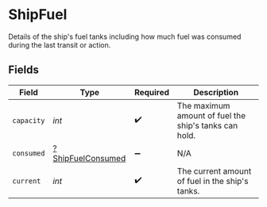 # ShipFuel

Details of the ship's fuel tanks including how much fuel was consumed during the last transit or action.


## Fields

| Field                                                        | Type                                                         | Required                                                     | Description                                                  |
| ------------------------------------------------------------ | ------------------------------------------------------------ | ------------------------------------------------------------ | ------------------------------------------------------------ |
| `capacity`                                                   | *int*                                                        | :heavy_check_mark:                                           | The maximum amount of fuel the ship's tanks can hold.        |
| `consumed`                                                   | [?ShipFuelConsumed](../../models/shared/ShipFuelConsumed.md) | :heavy_minus_sign:                                           | N/A                                                          |
| `current`                                                    | *int*                                                        | :heavy_check_mark:                                           | The current amount of fuel in the ship's tanks.              |